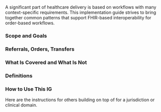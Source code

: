 A significant part of healthcare delivery is based on workflows with many context-specific requirements. This implementation guide strives to bring together common patterns that support FHIR-based interoperability for order-based workflows.
### Scope and Goals

### Referrals, Orders, Transfers

### What Is Covered and What Is Not

### Definitions

### How to Use This IG

Here are the instructions for others building on top of for a jurisdiction or clinical domain.
